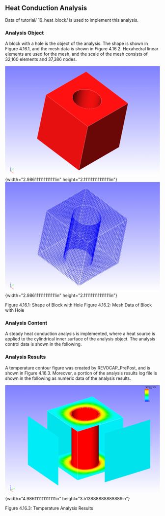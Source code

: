 ##  Heat Conduction Analysis

Data of tutorial/ 16\_heat\_block/ is used to implement this analysis.

### Analysis Object

A block with a hole is the object of the analysis. The shape is shown in
Figure 4.16.1, and the mesh data is shown in Figure 4.16.2. Hexahedral
linear elements are used for the mesh, and the scale of the mesh
consists of 32,160 elements and 37,386 nodes.

![](media/image32.png){width="2.986111111111111in"
height="2.111111111111111in"}
![](media/image33.png){width="2.986111111111111in"
height="2.111111111111111in"}

Figure 4.16.1: Shape of Block with Hole Figure 4.16.2: Mesh Data of
Block with Hole

### Analysis Content

A steady heat conduction analysis is implemented, where a heat source is
applied to the cylindrical inner surface of the analysis object. The
analysis control data is shown in the following.

### Analysis Results

A temperature contour figure was created by REVOCAP\_PrePost, and is
shown in Figure 4.16.3. Moreover, a portion of the analysis results log
file is shown in the following as numeric data of the analysis results.

![](media/image34.png){width="4.986111111111111in"
height="3.513888888888889in"}

Figure 4.16.3: Temperature Analysis Results

